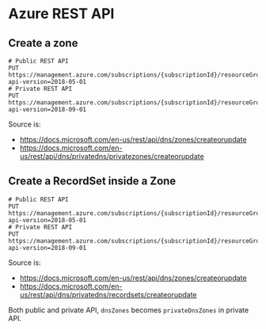 # Azure REST API


## Create a zone 


````shell script
# Public REST API
PUT https://management.azure.com/subscriptions/{subscriptionId}/resourceGroups/{resourceGroupName}/providers/Microsoft.Network/dnsZones/{zoneName}?api-version=2018-05-01
# Private REST API
PUT https://management.azure.com/subscriptions/{subscriptionId}/resourceGroups/{resourceGroupName}/providers/Microsoft.Network/privateDnsZones/{privateZoneName}?api-version=2018-09-01
````

Source is:
- https://docs.microsoft.com/en-us/rest/api/dns/zones/createorupdate
- https://docs.microsoft.com/en-us/rest/api/dns/privatedns/privatezones/createorupdate

## Create a RecordSet inside a Zone

````shell script
# Public REST API
PUT https://management.azure.com/subscriptions/{subscriptionId}/resourceGroups/{resourceGroupName}/providers/Microsoft.Network/dnsZones/{zoneName}/{recordType}/{relativeRecordSetName}?api-version=2018-05-01
# Private REST API
PUT https://management.azure.com/subscriptions/{subscriptionId}/resourceGroups/{resourceGroupName}/providers/Microsoft.Network/privateDnsZones/{privateZoneName}/{recordType}/{relativeRecordSetName}?api-version=2018-09-01
````

Source is:
- https://docs.microsoft.com/en-us/rest/api/dns/zones/createorupdate
- https://docs.microsoft.com/en-us/rest/api/dns/privatedns/recordsets/createorupdate

Both public and private API, `dnsZones` becomes  `privateDnsZones` in private API.
